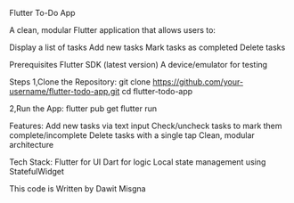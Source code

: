 Flutter To-Do App

A clean, modular Flutter application that allows users to:

Display a list of tasks
Add new tasks
Mark tasks as completed
Delete tasks


Prerequisites
Flutter SDK (latest version)
A device/emulator for testing

Steps
1,Clone the Repository:
git clone https://github.com/your-username/flutter-todo-app.git
cd flutter-todo-app

2,Run the App:
flutter pub get
flutter run


Features:
Add new tasks via text input
Check/uncheck tasks to mark them complete/incomplete
Delete tasks with a single tap
Clean, modular architecture

Tech Stack:
Flutter for UI
Dart for logic
Local state management using StatefulWidget

This code is Written by Dawit Misgna 


